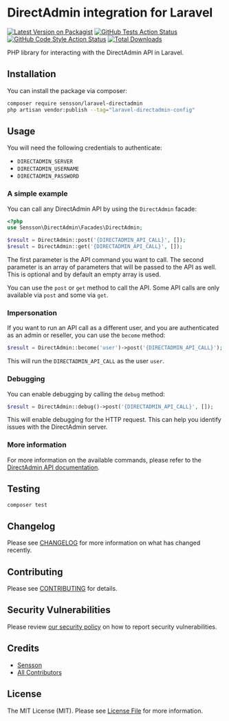 # DirectAdmin integration for Laravel

[![Latest Version on Packagist](https://img.shields.io/packagist/v/sensson/laravel-directadmin.svg?style=flat-square)](https://packagist.org/packages/sensson/laravel-directadmin)
[![GitHub Tests Action Status](https://img.shields.io/github/actions/workflow/status/sensson/laravel-directadmin/run-tests.yml?branch=main&label=tests&style=flat-square)](https://github.com/sensson/laravel-directadmin/actions?query=workflow%3Arun-tests+branch%3Amain)
[![GitHub Code Style Action Status](https://img.shields.io/github/actions/workflow/status/sensson/laravel-directadmin/fix-php-code-style-issues.yml?branch=main&label=code%20style&style=flat-square)](https://github.com/sensson/laravel-directadmin/actions?query=workflow%3A"Fix+PHP+code+style+issues"+branch%3Amain)
[![Total Downloads](https://img.shields.io/packagist/dt/sensson/laravel-directadmin.svg?style=flat-square)](https://packagist.org/packages/sensson/laravel-directadmin)

PHP library for interacting with the DirectAdmin API in Laravel.

## Installation

You can install the package via composer:

```bash
composer require sensson/laravel-directadmin
php artisan vendor:publish --tag="laravel-directadmin-config"
```

## Usage

You will need the following credentials to authenticate:

- `DIRECTADMIN_SERVER`
- `DIRECTADMIN_USERNAME`
- `DIRECTADMIN_PASSWORD`

### A simple example

You can call any DirectAdmin API by using the `DirectAdmin` facade:

```php
<?php
use Sensson\DirectAdmin\Facades\DirectAdmin;

$result = DirectAdmin::post('{DIRECTADMIN_API_CALL}', []);
$result = DirectAdmin::get('{DIRECTADMIN_API_CALL}', []);
```

The first parameter is the API command you want to call. The second parameter
is an array of parameters that will be passed to the API as well. This is
optional and by default an empty array is used.

You can use the `post` or `get` method to call the API. Some API calls are only
available via `post` and some via `get`.

### Impersonation

If you want to run an API call as a different user, and you are authenticated as 
an admin or reseller, you can use the `become` method:

```php
$result = DirectAdmin::become('user')->post('{DIRECTADMIN_API_CALL}');
```

This will run the `DIRECTADMIN_API_CALL` as the user `user`.

### Debugging

You can enable debugging by calling the `debug` method:

```php
$result = DirectAdmin::debug()->post('{DIRECTADMIN_API_CALL}', []);
```

This will enable debugging for the HTTP request. This can help you identify
issues with the DirectAdmin server.

### More information

For more information on the available commands, please refer to the 
[DirectAdmin API documentation](https://docs.directadmin.com/directadmin/customizing-workflow/api-all-about.html).

## Testing

```bash
composer test
```

## Changelog

Please see [CHANGELOG](CHANGELOG.md) for more information on what has changed recently.

## Contributing

Please see [CONTRIBUTING](CONTRIBUTING.md) for details.

## Security Vulnerabilities

Please review [our security policy](../../security/policy) on how to report security vulnerabilities.

## Credits

- [Sensson](https://github.com/Sensson)
- [All Contributors](../../contributors)

## License

The MIT License (MIT). Please see [License File](LICENSE.md) for more information.
